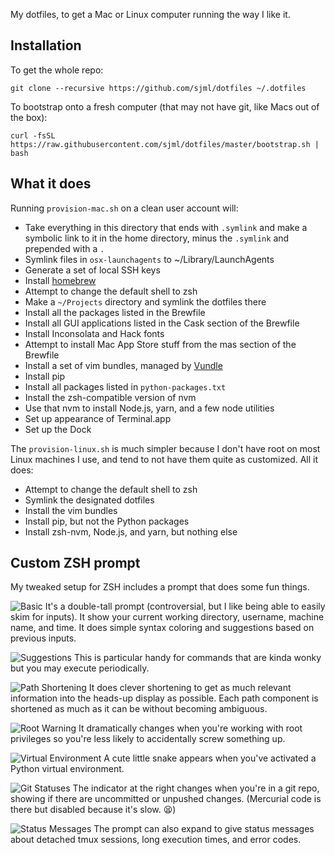 My dotfiles, to get a Mac or Linux computer running the way I like it. 

## Installation
To get the whole repo: 
```shell-script
git clone --recursive https://github.com/sjml/dotfiles ~/.dotfiles
```

To bootstrap onto a fresh computer (that may not have git, like Macs out of the box): 
```shell-script
curl -fsSL https://raw.githubusercontent.com/sjml/dotfiles/master/bootstrap.sh | bash
```

## What it does
Running `provision-mac.sh` on a clean user account will:
  * Take everything in this directory that ends with `.symlink` and make a
    symbolic link to it in the home directory, minus the `.symlink` and
    prepended with a `.`
  * Symlink files in `osx-launchagents` to ~/Library/LaunchAgents
  * Generate a set of local SSH keys
  * Install [homebrew](http://brew.sh)
  * Attempt to change the default shell to zsh
  * Make a `~/Projects` directory and symlink the dotfiles there
  * Install all the packages listed in the Brewfile
  * Install all GUI applications listed in the Cask section of the Brewfile
  * Install Inconsolata and Hack fonts
  * Attempt to install Mac App Store stuff from the mas section of the Brewfile
  * Install a set of vim bundles, managed by [Vundle](https://github.com/VundleVim/Vundle.vim)
  * Install pip
  * Install all packages listed in `python-packages.txt`
  * Install the zsh-compatible version of nvm
  * Use that nvm to install Node.js, yarn, and a few node utilities
  * Set up appearance of Terminal.app
  * Set up the Dock

The `provision-linux.sh` is much simpler because I don't have root on most Linux
machines I use, and tend to not have them quite as customized. All it does:
  * Attempt to change the default shell to zsh
  * Symlink the designated dotfiles
  * Install the vim bundles
  * Install pip, but not the Python packages
  * Install zsh-nvm, Node.js, and yarn, but nothing else


## Custom ZSH prompt

My tweaked setup for ZSH includes a prompt that does some fun things. 

![Basic](resources/prompt-shots/suggestions.png)
It's a double-tall prompt (controversial, but I like being able to easily skim for inputs). It
show your current working directory, username, machine name, and time. It does simple syntax
coloring and suggestions based on previous inputs. 

![Suggestions](resources/prompt-shots/brew-cleanup.png)
This is particular handy for commands that are kinda wonky but you may execute periodically. 

![Path Shortening](resources/prompt-shots/path-shortening.png)
It does clever shortening to get as much relevant information into the heads-up display as
possible. Each path component is shortened as much as it can be without becoming ambiguous.

![Root Warning](resources/prompt-shots/root-prompt.png)
It dramatically changes when you're working with root privileges so you're less likely to 
accidentally screw something up. 

![Virtual Environment](resources/prompt-shots/virtualenv.png)
A cute little snake appears when you've activated a Python virtual environment. 

![Git Statuses](resources/prompt-shots/git-statuses.png)
The indicator at the right changes when you're in a git repo, showing if there are uncommitted
or unpushed changes. (Mercurial code is there but disabled because it's slow. 😫)

![Status Messages](resources/prompt-shots/messages.png)
The prompt can also expand to give status messages about detached tmux sessions, long execution
times, and error codes. 
